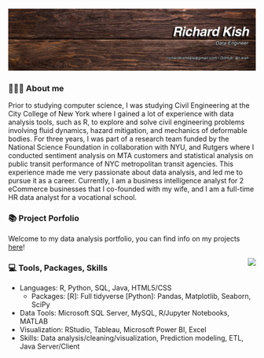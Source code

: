![Banner](https://github.com/r-kish/r-kish/blob/main/Banner2.png)

### 🙋🏻‍♂️ About me
Prior to studying computer science, I was studying Civil Engineering at the City College of New York where I gained a lot of experience with data analysis tools, such as R, to explore and solve civil engineering problems involving fluid dynamics, hazard mitigation, and mechanics of deformable bodies. For three years, I was part of a research team funded by the National Science Foundation in collaboration with NYU, and Rutgers where I conducted sentiment analysis on MTA customers and statistical analysis on public transit performance of NYC metropolitan transit agencies. This experience made me very passionate about data analysis, and led me to pursue it as a career. Currently, I am a business intelligence analyst for 2 eCommerce businesses that I co-founded with my wife, and I am a full-time HR data analyst for a vocational school.

### 📚 Project Porfolio
Welcome to my data analysis portfolio, you can find info on my projects [here](https://github.com/r-kish/Portfolio)!

<a href="https://github.com/anuraghazra/github-readme-stats">
  <img align="right" src="https://github-readme-stats.vercel.app/api/top-langs/?username=r-kish&layout=compact" />
</a>

### 💻 Tools, Packages, Skills
- Languages: R, Python, SQL, Java, HTML5/CSS
  - Packages: [R]: Full tidyverse  [Python]: Pandas, Matplotlib, Seaborn, SciPy
- Data Tools: Microsoft SQL Server, MySQL, R/Jupyter Notebooks, MATLAB
- Visualization: RStudio, Tableau, Microsoft Power BI, Excel
- Skills: Data analysis/cleaning/visualization, Prediction modeling, ETL, Java Server/Client

<!--
**r-kish/r-kish** is a ✨ _special_ ✨ repository because its `README.md` (this file) appears on your GitHub profile.

Here are some ideas to get you started:

- 🔭 I’m currently working on ...
- 🌱 I’m currently learning ...
- 👯 I’m looking to collaborate on ...
- 🤔 I’m looking for help with ...
- 💬 Ask me about ...
- 📫 How to reach me: ...
- 😄 Pronouns: ...
- ⚡ Fun fact: ...
-->
